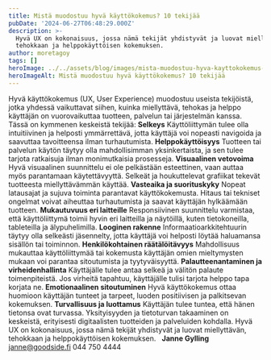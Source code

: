 ```yaml
---
title: Mistä muodostuu hyvä käyttökokemus? 10 tekijää
pubDate: '2024-06-27T06:48:29.000Z'
description: >-
  Hyvä UX on kokonaisuus, jossa nämä tekijät yhdistyvät ja luovat miellyttävän,
  tehokkaan ja helppokäyttöisen kokemuksen.
author: moretagoy
tags: []
heroImage: ../../assets/blog/images/mista-muodostuu-hyva-kayttokokemus-10-tekijaa/featured.webp
heroImageAlt: Mistä muodostuu hyvä käyttökokemus? 10 tekijää
---
```


Hyvä käyttökokemus (UX, User Experience) muodostuu useista tekijöistä, jotka yhdessä vaikuttavat siihen, kuinka miellyttävä, tehokas ja helppo käyttäjän on vuorovaikuttaa tuotteen, palvelun tai järjestelmän kanssa. Tässä on kymmenen keskeistä tekijää: **Selkeys** Käyttöliittymän tulee olla intuitiivinen ja helposti ymmärrettävä, jotta käyttäjä voi nopeasti navigoida ja saavuttaa tavoitteensa ilman turhautumista. **Helppokäyttöisyys** Tuotteen tai palvelun käytön täytyy olla mahdollisimman yksinkertaista, ja sen tulee tarjota ratkaisuja ilman monimutkaisia prosesseja. **Visuaalinen vetovoima** Hyvä visuaalinen suunnittelu ei ole pelkästään esteettinen, vaan auttaa myös parantamaan käytettävyyttä. Selkeät ja houkuttelevat grafiikat tekevät tuotteesta miellyttävämmän käyttää. **Vasteaika ja suorituskyky** Nopeat latausajat ja sujuva toiminta parantavat käyttökokemusta. Hitaus tai tekniset ongelmat voivat aiheuttaa turhautumista ja saavat käyttäjän hylkäämään tuotteen. **Mukautuvuus eri laitteille** Responsiivinen suunnittelu varmistaa, että käyttöliittymä toimii hyvin eri laitteilla ja näytöillä, kuten tietokoneilla, tableteilla ja älypuhelimilla. **Looginen rakenne** Informaatioarkkitehtuurin täytyy olla selkeästi jäsennelty, jotta käyttäjä voi helposti löytää haluamansa sisällön tai toiminnon. **Henkilökohtainen räätälöitävyys** Mahdollisuus mukauttaa käyttöliittymää tai kokemusta käyttäjän omien mieltymysten mukaan voi parantaa sitoutumista ja tyytyväisyyttä. **Palautteenantaminen ja virheidenhallinta** Käyttäjälle tulee antaa selkeä ja välitön palaute toimenpiteistä. Jos virheitä tapahtuu, käyttäjälle tulisi tarjota helppo tapa korjata ne. **Emotionaalinen sitoutuminen** Hyvä käyttökokemus ottaa huomioon käyttäjän tunteet ja tarpeet, luoden positiivisen ja palkitsevan kokemuksen. **Turvallisuus ja luottamus** Käyttäjän tulee tuntea, että hänen tietonsa ovat turvassa. Yksityisyyden ja tietoturvan takaaminen on keskeistä, erityisesti digitaalisten tuotteiden ja palveluiden kohdalla. Hyvä UX on kokonaisuus, jossa nämä tekijät yhdistyvät ja luovat miellyttävän, tehokkaan ja helppokäyttöisen kokemuksen.   **Janne Gylling** janne@goodside.fi 044 750 4444